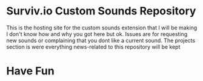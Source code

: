 # Surviv.io Custom Sounds Repository

This is the hosting site for the custom sounds extension that I will be making
I don't know how and why you got here but ok. Issues are for requesting new
sounds or complaining that you dont like a current sound. The projects section
is were everything news-related to this repository will be kept

# Have Fun

